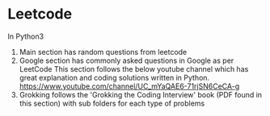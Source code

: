 # Leetcode

In Python3

1. Main section has random questions from leetcode
2. Google section has commonly asked questions in Google as per LeetCode
This section follows the below youtube channel which has great explanation and coding solutions written in Python.
https://www.youtube.com/channel/UC_mYaQAE6-71rjSN6CeCA-g
3. Grokking follows the 'Grokking the Coding Interview' book (PDF found in this section) with sub folders for each type of problems
